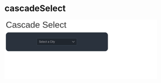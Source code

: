 # cascadeSelect

![](https://raw.githubusercontent.com/stla/cascadeSelect/main/inst/gifs/essai00.gif)
